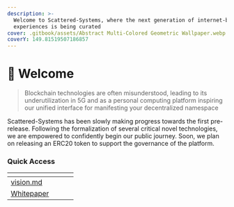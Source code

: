 ```yaml
---
description: >-
  Welcome to Scattered-Systems, where the next generation of internet-based
  experiences is being curated
cover: .gitbook/assets/Abstract Multi-Colored Geometric Wallpaper.webp
coverY: 149.81519507186857
---
```


# 📝 Welcome

> Blockchain technologies are often misunderstood, leading to its underutilization in 5G and as a personal computing platform inspiring our unified interface for manifesting your decentralized namespace

Scattered-Systems has been slowly making progress towards the first pre-release. Following the formalization of several critical novel technologies, we are empowered to confidently begin our public journey. Soon, we plan on releasing an ERC20 token to support the governance of the platform.&#x20;

### Quick Access

<table data-card-size="large" data-view="cards"><thead><tr><th data-card-target data-type="content-ref"></th><th data-hidden></th><th data-hidden></th><th data-hidden></th></tr></thead><tbody><tr><td><a href="vision.md">vision.md</a></td><td></td><td></td><td></td></tr><tr><td><a href="https://app.gitbook.com/s/LvfIHE8hy1NkmESQStSt/">Whitepaper</a></td><td></td><td></td><td></td></tr></tbody></table>
